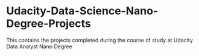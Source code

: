 # Udacity-Data-Science-Nano-Degree-Projects

This contains the projects completed during the course of study at Udacity Data Analyst Nano Degree
